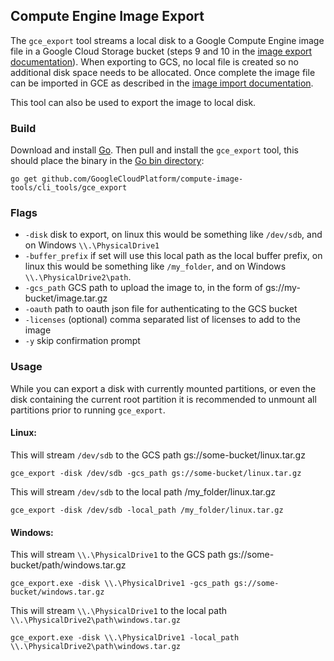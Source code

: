 ## Compute Engine Image Export

The `gce_export` tool streams a local disk to a Google Compute Engine image 
file in a Google Cloud Storage bucket (steps 9 and 10 in the
[image export documentation](https://cloud.google.com/compute/docs/images/export-image)).
When exporting to GCS, no local file is created so no additional disk space needs to be allocated. 
Once complete the image file can be imported in GCE as described in the 
[image import documentation](https://cloud.google.com/compute/docs/images/import-existing-image).

This tool can also be used to export the image to local disk.

### Build
Download and install [Go](https://golang.org/doc/install). Then pull and 
install the `gce_export` tool, this should place the binary in the 
[Go bin directory](https://golang.org/doc/code.html#GOPATH):

```
go get github.com/GoogleCloudPlatform/compute-image-tools/cli_tools/gce_export
```

### Flags

+ `-disk` disk to export, on linux this would be something like `/dev/sdb`, and on
Windows `\\.\PhysicalDrive1`
+ `-buffer_prefix` if set will use this local path as the local buffer prefix, on linux this would
be something like `/my_folder`, and on Windows `\\.\PhysicalDrive2\path`.
+ `-gcs_path` GCS path to upload the image to, in the form of gs://my-bucket/image.tar.gz
+ `-oauth` path to oauth json file for authenticating to the GCS bucket
+ `-licenses` (optional) comma separated list of licenses to add to the image
+ `-y` skip confirmation prompt

### Usage

While you can export a disk with currently mounted partitions, or even the disk
containing the current root partition it is recommended to unmount all partitions
prior to running `gce_export`.

#### Linux:

This will stream `/dev/sdb` to the GCS path gs://some-bucket/linux.tar.gz

```
gce_export -disk /dev/sdb -gcs_path gs://some-bucket/linux.tar.gz
```

This will stream `/dev/sdb` to the local path /my_folder/linux.tar.gz

```
gce_export -disk /dev/sdb -local_path /my_folder/linux.tar.gz
```

#### Windows:

This will stream `\\.\PhysicalDrive1` to the GCS path
gs://some-bucket/path/windows.tar.gz

```
gce_export.exe -disk \\.\PhysicalDrive1 -gcs_path gs://some-bucket/windows.tar.gz
```

This will stream `\\.\PhysicalDrive1` to the local path
`\\.\PhysicalDrive2\path\windows.tar.gz`

```
gce_export.exe -disk \\.\PhysicalDrive1 -local_path \\.\PhysicalDrive2\path\windows.tar.gz
```

